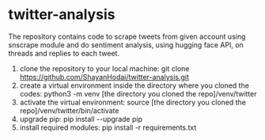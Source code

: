 # twitter-analysis
The repository contains code to scrape tweets from given account using snscrape module and do sentiment analysis, using hugging face API, on threads and replies to each tweet.


1. clone the repository to your local machine:
git clone https://github.com/ShayanHodai/twitter-analysis.git
2. create a virtual environment inside the directory where you cloned the codes:
python3 -m venv [the directory you cloned the repo]/venv/twitter
3. activate the virtual environment:
source [the directory you cloned the repo]/venv/twitter/bin/activate
4. upgrade pip:
pip install --upgrade pip
5. install required modules: 
pip install -r requirements.txt
